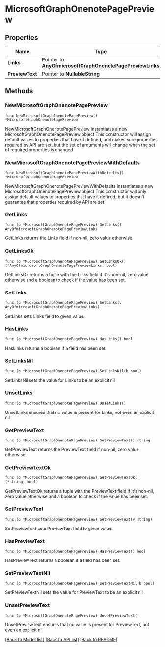 # MicrosoftGraphOnenotePagePreview

## Properties

Name | Type | Description | Notes
------------ | ------------- | ------------- | -------------
**Links** | Pointer to [**AnyOfmicrosoftGraphOnenotePagePreviewLinks**](anyOf&lt;microsoft.graph.onenotePagePreviewLinks&gt;.md) |  | [optional] 
**PreviewText** | Pointer to **NullableString** |  | [optional] 

## Methods

### NewMicrosoftGraphOnenotePagePreview

`func NewMicrosoftGraphOnenotePagePreview() *MicrosoftGraphOnenotePagePreview`

NewMicrosoftGraphOnenotePagePreview instantiates a new MicrosoftGraphOnenotePagePreview object
This constructor will assign default values to properties that have it defined,
and makes sure properties required by API are set, but the set of arguments
will change when the set of required properties is changed

### NewMicrosoftGraphOnenotePagePreviewWithDefaults

`func NewMicrosoftGraphOnenotePagePreviewWithDefaults() *MicrosoftGraphOnenotePagePreview`

NewMicrosoftGraphOnenotePagePreviewWithDefaults instantiates a new MicrosoftGraphOnenotePagePreview object
This constructor will only assign default values to properties that have it defined,
but it doesn't guarantee that properties required by API are set

### GetLinks

`func (o *MicrosoftGraphOnenotePagePreview) GetLinks() AnyOfmicrosoftGraphOnenotePagePreviewLinks`

GetLinks returns the Links field if non-nil, zero value otherwise.

### GetLinksOk

`func (o *MicrosoftGraphOnenotePagePreview) GetLinksOk() (*AnyOfmicrosoftGraphOnenotePagePreviewLinks, bool)`

GetLinksOk returns a tuple with the Links field if it's non-nil, zero value otherwise
and a boolean to check if the value has been set.

### SetLinks

`func (o *MicrosoftGraphOnenotePagePreview) SetLinks(v AnyOfmicrosoftGraphOnenotePagePreviewLinks)`

SetLinks sets Links field to given value.

### HasLinks

`func (o *MicrosoftGraphOnenotePagePreview) HasLinks() bool`

HasLinks returns a boolean if a field has been set.

### SetLinksNil

`func (o *MicrosoftGraphOnenotePagePreview) SetLinksNil(b bool)`

 SetLinksNil sets the value for Links to be an explicit nil

### UnsetLinks
`func (o *MicrosoftGraphOnenotePagePreview) UnsetLinks()`

UnsetLinks ensures that no value is present for Links, not even an explicit nil
### GetPreviewText

`func (o *MicrosoftGraphOnenotePagePreview) GetPreviewText() string`

GetPreviewText returns the PreviewText field if non-nil, zero value otherwise.

### GetPreviewTextOk

`func (o *MicrosoftGraphOnenotePagePreview) GetPreviewTextOk() (*string, bool)`

GetPreviewTextOk returns a tuple with the PreviewText field if it's non-nil, zero value otherwise
and a boolean to check if the value has been set.

### SetPreviewText

`func (o *MicrosoftGraphOnenotePagePreview) SetPreviewText(v string)`

SetPreviewText sets PreviewText field to given value.

### HasPreviewText

`func (o *MicrosoftGraphOnenotePagePreview) HasPreviewText() bool`

HasPreviewText returns a boolean if a field has been set.

### SetPreviewTextNil

`func (o *MicrosoftGraphOnenotePagePreview) SetPreviewTextNil(b bool)`

 SetPreviewTextNil sets the value for PreviewText to be an explicit nil

### UnsetPreviewText
`func (o *MicrosoftGraphOnenotePagePreview) UnsetPreviewText()`

UnsetPreviewText ensures that no value is present for PreviewText, not even an explicit nil

[[Back to Model list]](../README.md#documentation-for-models) [[Back to API list]](../README.md#documentation-for-api-endpoints) [[Back to README]](../README.md)


